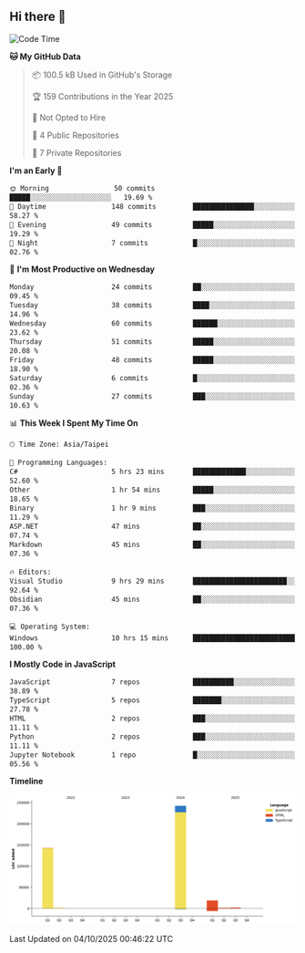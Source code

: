 ## Hi there 👋

<!--
**Latisha19/Latisha19** is a ✨ _special_ ✨ repository because its `README.md` (this file) appears on your GitHub profile.

Here are some ideas to get you started:

- 🔭 I’m currently working on ...
- 🌱 I’m currently learning ...
- 👯 I’m looking to collaborate on ...
- 🤔 I’m looking for help with ...
- 💬 Ask me about ...
- 📫 How to reach me: ...
- 😄 Pronouns: ...
- ⚡ Fun fact: ...
-->

<!--START_SECTION:waka-->
![Code Time](http://img.shields.io/badge/Code%20Time-1%2C871%20hrs%2043%20mins-blue)

**🐱 My GitHub Data** 

> 📦 100.5 kB Used in GitHub's Storage 
 > 
> 🏆 159 Contributions in the Year 2025
 > 
> 🚫 Not Opted to Hire
 > 
> 📜 4 Public Repositories 
 > 
> 🔑 7 Private Repositories 
 > 
**I'm an Early 🐤** 

```text
🌞 Morning                50 commits          █████░░░░░░░░░░░░░░░░░░░░   19.69 % 
🌆 Daytime                148 commits         ███████████████░░░░░░░░░░   58.27 % 
🌃 Evening                49 commits          █████░░░░░░░░░░░░░░░░░░░░   19.29 % 
🌙 Night                  7 commits           █░░░░░░░░░░░░░░░░░░░░░░░░   02.76 % 
```
📅 **I'm Most Productive on Wednesday** 

```text
Monday                   24 commits          ██░░░░░░░░░░░░░░░░░░░░░░░   09.45 % 
Tuesday                  38 commits          ████░░░░░░░░░░░░░░░░░░░░░   14.96 % 
Wednesday                60 commits          ██████░░░░░░░░░░░░░░░░░░░   23.62 % 
Thursday                 51 commits          █████░░░░░░░░░░░░░░░░░░░░   20.08 % 
Friday                   48 commits          █████░░░░░░░░░░░░░░░░░░░░   18.90 % 
Saturday                 6 commits           █░░░░░░░░░░░░░░░░░░░░░░░░   02.36 % 
Sunday                   27 commits          ███░░░░░░░░░░░░░░░░░░░░░░   10.63 % 
```


📊 **This Week I Spent My Time On** 

```text
🕑︎ Time Zone: Asia/Taipei

💬 Programming Languages: 
C#                       5 hrs 23 mins       █████████████░░░░░░░░░░░░   52.60 % 
Other                    1 hr 54 mins        █████░░░░░░░░░░░░░░░░░░░░   18.65 % 
Binary                   1 hr 9 mins         ███░░░░░░░░░░░░░░░░░░░░░░   11.29 % 
ASP.NET                  47 mins             ██░░░░░░░░░░░░░░░░░░░░░░░   07.74 % 
Markdown                 45 mins             ██░░░░░░░░░░░░░░░░░░░░░░░   07.36 % 

🔥 Editors: 
Visual Studio            9 hrs 29 mins       ███████████████████████░░   92.64 % 
Obsidian                 45 mins             ██░░░░░░░░░░░░░░░░░░░░░░░   07.36 % 

💻 Operating System: 
Windows                  10 hrs 15 mins      █████████████████████████   100.00 % 
```

**I Mostly Code in JavaScript** 

```text
JavaScript               7 repos             ██████████░░░░░░░░░░░░░░░   38.89 % 
TypeScript               5 repos             ███████░░░░░░░░░░░░░░░░░░   27.78 % 
HTML                     2 repos             ███░░░░░░░░░░░░░░░░░░░░░░   11.11 % 
Python                   2 repos             ███░░░░░░░░░░░░░░░░░░░░░░   11.11 % 
Jupyter Notebook         1 repo              █░░░░░░░░░░░░░░░░░░░░░░░░   05.56 % 
```



**Timeline**

![Lines of Code chart](https://raw.githubusercontent.com/Latisha19/Latisha19/main/assets/bar_graph.png)


 Last Updated on 04/10/2025 00:46:22 UTC
<!--END_SECTION:waka-->
